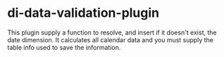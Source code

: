 di-data-validation-plugin
=========================

This plugin supply a function to resolve, and insert if it doesn't exist, the date dimension. 
It calculates all calendar data and you must supply	the table info used to save the information.
